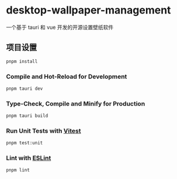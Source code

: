 # desktop-wallpaper-management

一个基于 tauri 和 vue 开发的开源设置壁纸软件

## 项目设置

```sh
pnpm install
```

### Compile and Hot-Reload for Development

```sh
pnpm tauri dev
```

### Type-Check, Compile and Minify for Production

```sh
pnpm tauri build
```

### Run Unit Tests with [Vitest](https://vitest.dev/)

```sh
pnpm test:unit
```

### Lint with [ESLint](https://eslint.org/)

```sh
pnpm lint
```
